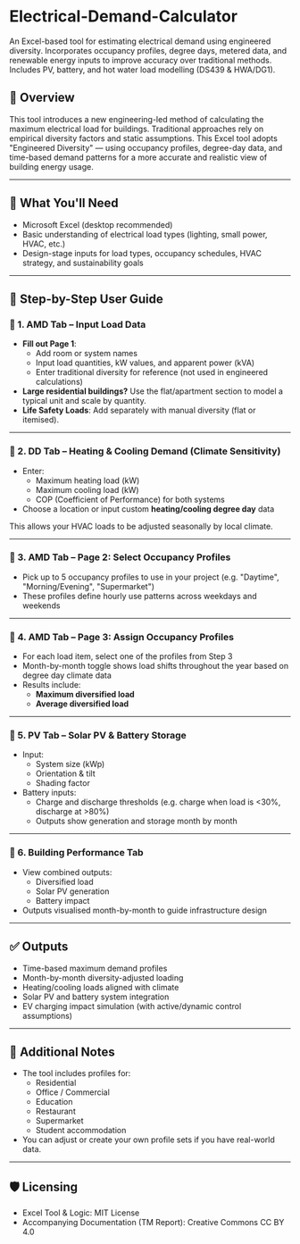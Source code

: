 # Electrical-Demand-Calculator
An Excel-based tool for estimating electrical demand using engineered diversity. Incorporates occupancy profiles, degree days, metered data, and renewable energy inputs to improve accuracy over traditional methods. Includes PV, battery, and hot water load modelling (DS439 &amp; HWA/DG1).

## 📘 Overview
This tool introduces a new engineering-led method of calculating the maximum electrical load for buildings. Traditional approaches rely on empirical diversity factors and static assumptions. This Excel tool adopts "Engineered Diversity" — using occupancy profiles, degree-day data, and time-based demand patterns for a more accurate and realistic view of building energy usage.

---

## 🧰 What You'll Need
- Microsoft Excel (desktop recommended)
- Basic understanding of electrical load types (lighting, small power, HVAC, etc.)
- Design-stage inputs for load types, occupancy schedules, HVAC strategy, and sustainability goals

---

## 🧭 Step-by-Step User Guide

### 🔹 1. AMD Tab – Input Load Data
- **Fill out Page 1**:
  - Add room or system names
  - Input load quantities, kW values, and apparent power (kVA)
  - Enter traditional diversity for reference (not used in engineered calculations)
- **Large residential buildings?** Use the flat/apartment section to model a typical unit and scale by quantity.
- **Life Safety Loads**: Add separately with manual diversity (flat or itemised).

---

### 🔹 2. DD Tab – Heating & Cooling Demand (Climate Sensitivity)
- Enter:
  - Maximum heating load (kW)
  - Maximum cooling load (kW)
  - COP (Coefficient of Performance) for both systems
- Choose a location or input custom **heating/cooling degree day** data

This allows your HVAC loads to be adjusted seasonally by local climate.

---

### 🔹 3. AMD Tab – Page 2: Select Occupancy Profiles
- Pick up to 5 occupancy profiles to use in your project (e.g. "Daytime", "Morning/Evening", "Supermarket")
- These profiles define hourly use patterns across weekdays and weekends

---

### 🔹 4. AMD Tab – Page 3: Assign Occupancy Profiles
- For each load item, select one of the profiles from Step 3
- Month-by-month toggle shows load shifts throughout the year based on degree day climate data
- Results include:
  - **Maximum diversified load**
  - **Average diversified load**

---

### 🔹 5. PV Tab – Solar PV & Battery Storage
- Input:
  - System size (kWp)
  - Orientation & tilt
  - Shading factor
- Battery inputs:
  - Charge and discharge thresholds (e.g. charge when load is <30%, discharge at >80%)
  - Outputs show generation and storage month by month

---

### 🔹 6. Building Performance Tab
- View combined outputs:
  - Diversified load
  - Solar PV generation
  - Battery impact
- Outputs visualised month-by-month to guide infrastructure design

---

## ✅ Outputs
- Time-based maximum demand profiles
- Month-by-month diversity-adjusted loading
- Heating/cooling loads aligned with climate
- Solar PV and battery system integration
- EV charging impact simulation (with active/dynamic control assumptions)

---

## 📎 Additional Notes
- The tool includes profiles for:
  - Residential
  - Office / Commercial
  - Education
  - Restaurant
  - Supermarket
  - Student accommodation
- You can adjust or create your own profile sets if you have real-world data.

---

## 🛡️ Licensing
- Excel Tool & Logic: MIT License
- Accompanying Documentation (TM Report): Creative Commons CC BY 4.0
